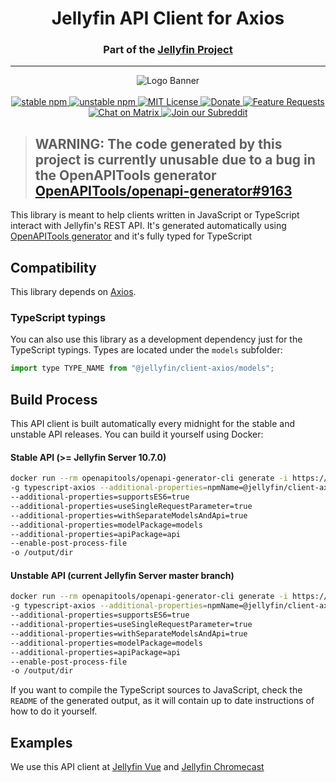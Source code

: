 <h1 align="center">Jellyfin API Client for Axios</h1>
<h3 align="center">Part of the <a href="https://jellyfin.media">Jellyfin Project</a></h3>

---

<p align="center">
<img alt="Logo Banner" src="https://raw.githubusercontent.com/jellyfin/jellyfin-ux/master/branding/SVG/banner-logo-solid.svg?sanitize=true"/>
<br/>
<br/>
<a href="https://www.npmjs.com/package/@jellyfin/client-axios">
<img alt="stable npm" src="https://img.shields.io/npm/v/@jellyfin/client-axios/stable"/>
</a>
<a href="https://www.npmjs.com/package/@jellyfin/client-axios">
<img alt="unstable npm" src="https://img.shields.io/npm/v/@jellyfin/client-axios/unstable"/>
</a>
<a href="https://github.com/jellyfin/jellyfin-client-axios">
<img alt="MIT License" src="https://img.shields.io/github/license/jellyfin/jellyfin-client-axios.svg"/>
</a>
<a href="https://opencollective.com/jellyfin">
<img alt="Donate" src="https://img.shields.io/opencollective/all/jellyfin.svg?label=backers"/>
</a>
<a href="https://features.jellyfin.org">
<img alt="Feature Requests" src="https://img.shields.io/badge/fider-vote%20on%20features-success.svg"/>
</a>
<a href="https://matrix.to/#/+jellyfin:matrix.org">
<img alt="Chat on Matrix" src="https://img.shields.io/matrix/jellyfin:matrix.org.svg?logo=matrix"/>
</a>
<a href="https://www.reddit.com/r/jellyfin">
<img alt="Join our Subreddit" src="https://img.shields.io/badge/reddit-r%2Fjellyfin-%23FF5700.svg"/>
</a>
</p>

> ## WARNING: The code generated by this project is currently unusable due to a bug in the OpenAPITools generator [OpenAPITools/openapi-generator#9163](https://github.com/OpenAPITools/openapi-generator/issues/9163)

This library is meant to help clients written in JavaScript or TypeScript interact with Jellyfin's REST API. It's generated
automatically using [OpenAPITools generator](https://github.com/OpenAPITools/openapi-generator) and it's fully typed
for TypeScript

## Compatibility

This library depends on [Axios](https://github.com/axios/axios).

### TypeScript typings

You can also use this library as a development dependency just for the
TypeScript typings. Types are located under the `models` subfolder:

```js
import type TYPE_NAME from "@jellyfin/client-axios/models";
```

## Build Process

This API client is built automatically every midnight for the stable and unstable API releases. You can build it yourself using Docker:

#### Stable API (>= Jellyfin Server 10.7.0)

```sh
docker run --rm openapitools/openapi-generator-cli generate -i https://api.jellyfin.org/openapi/jellyfin-openapi-stable.json
-g typescript-axios --additional-properties=npmName=@jellyfin/client-axios
--additional-properties=supportsES6=true
--additional-properties=useSingleRequestParameter=true
--additional-properties=withSeparateModelsAndApi=true
--additional-properties=modelPackage=models
--additional-properties=apiPackage=api
--enable-post-process-file
-o /output/dir
```

#### Unstable API (current Jellyfin Server master branch)

```sh
docker run --rm openapitools/openapi-generator-cli generate -i https://api.jellyfin.org/openapi/jellyfin-openapi-unstable.json
-g typescript-axios --additional-properties=npmName=@jellyfin/client-axios
--additional-properties=supportsES6=true
--additional-properties=useSingleRequestParameter=true
--additional-properties=withSeparateModelsAndApi=true
--additional-properties=modelPackage=models
--additional-properties=apiPackage=api
--enable-post-process-file
-o /output/dir
```

If you want to compile the TypeScript sources to JavaScript, check the `README` of the generated
output, as it will contain up to date instructions of how to do it yourself.

## Examples

We use this API client at [Jellyfin Vue](https://github.com/jellyfin/jellyfin-vue) and
[Jellyfin Chromecast](https://github.com/jellyfin/jellyfin-chromecast)
